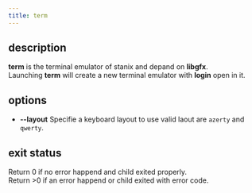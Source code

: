 ```yaml
---
title: term
---
```


## description
**term** is the terminal emulator of stanix and depand on **libgfx**.  
Launching **term** will create a new terminal emulator with **login** open in it.

## options
- **--layout**
  Specifie a keyboard layout to use valid laout are `azerty` and `qwerty`.

## exit status
Return 0 if no error happend and child exited properly.  
Return >0 if an error happend or child exited with error code.

